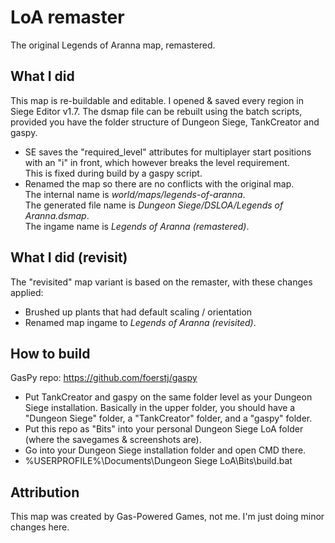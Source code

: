 # LoA remaster

The original Legends of Aranna map, remastered.

## What I did

This map is re-buildable and editable. I opened & saved every region in Siege Editor v1.7. The dsmap file can be rebuilt using the batch scripts, provided you have the folder structure of Dungeon Siege, TankCreator and gaspy.
- SE saves the "required_level" attributes for multiplayer start positions with an "i" in front, which however breaks the level requirement.\
  This is fixed during build by a gaspy script.
- Renamed the map so there are no conflicts with the original map.\
  The internal name is *world/maps/legends-of-aranna*.\
  The generated file name is *Dungeon Siege/DSLOA/Legends of Aranna.dsmap*.\
  The ingame name is *Legends of Aranna (remastered)*.

## What I did (revisit)

The "revisited" map variant is based on the remaster, with these changes applied:
- Brushed up plants that had default scaling / orientation
- Renamed map ingame to *Legends of Aranna (revisited)*.

## How to build

GasPy repo: https://github.com/foerstj/gaspy

- Put TankCreator and gaspy on the same folder level as your Dungeon Siege installation. Basically in the upper folder, you should have a "Dungeon Siege" folder, a "TankCreator" folder, and a "gaspy" folder.
- Put this repo as "Bits" into your personal Dungeon Siege LoA folder (where the savegames & screenshots are).
- Go into your Dungeon Siege installation folder and open CMD there.
- %USERPROFILE%\Documents\Dungeon Siege LoA\Bits\build.bat

## Attribution

This map was created by Gas-Powered Games, not me. I'm just doing minor changes here.
